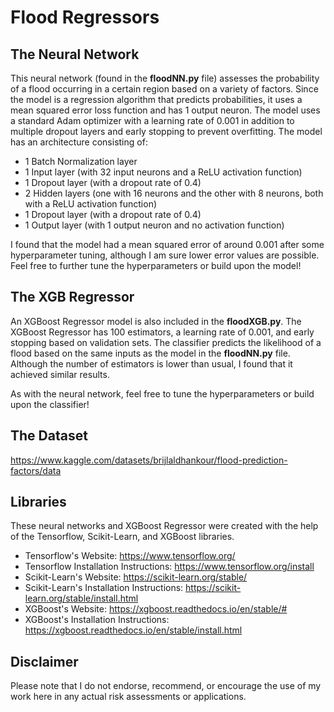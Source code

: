 # Flood Regressors
## The Neural Network
This neural network (found in the **floodNN.py** file) assesses the probability of a flood occurring in a certain region based on a variety of factors. Since the model is a regression algorithm that predicts probabilities, it uses a mean squared error loss function and has 1 output neuron. The model uses a standard Adam optimizer with a learning rate of 0.001 in addition to multiple dropout layers and early stopping to prevent overfitting. The model has an architecture consisting of:
- 1 Batch Normalization layer
- 1 Input layer (with 32 input neurons and a ReLU activation function)
- 1 Dropout layer (with a dropout rate of 0.4)
- 2 Hidden layers (one with 16 neurons and the other with 8 neurons, both with a ReLU activation function)
- 1 Dropout layer (with a dropout rate of 0.4)
- 1 Output layer (with 1 output neuron and no activation function)

I found that the model had a mean squared error of around 0.001 after some hyperparameter tuning, although I am sure lower error values are possible. Feel free to further tune the hyperparameters or build upon the model!

## The XGB Regressor
An XGBoost Regressor model is also included in the **floodXGB.py**. The XGBoost Regressor has 100 estimators, a learning rate of 0.001, and early stopping based on validation sets. The classifier predicts the likelihood of a flood based on the same inputs as the model in the **floodNN.py** file. Although the number of estimators is lower than usual, I found that it achieved similar results.

As with the neural network, feel free to tune the hyperparameters or build upon the classifier!

## The Dataset
https://www.kaggle.com/datasets/brijlaldhankour/flood-prediction-factors/data

## Libraries
These neural networks and XGBoost Regressor were created with the help of the Tensorflow, Scikit-Learn, and XGBoost libraries.
- Tensorflow's Website: https://www.tensorflow.org/
- Tensorflow Installation Instructions: https://www.tensorflow.org/install
- Scikit-Learn's Website: https://scikit-learn.org/stable/
- Scikit-Learn's Installation Instructions: https://scikit-learn.org/stable/install.html
- XGBoost's Website: https://xgboost.readthedocs.io/en/stable/#
- XGBoost's Installation Instructions: https://xgboost.readthedocs.io/en/stable/install.html

## Disclaimer
Please note that I do not endorse, recommend, or encourage the use of my work here in any actual risk assessments or applications.
